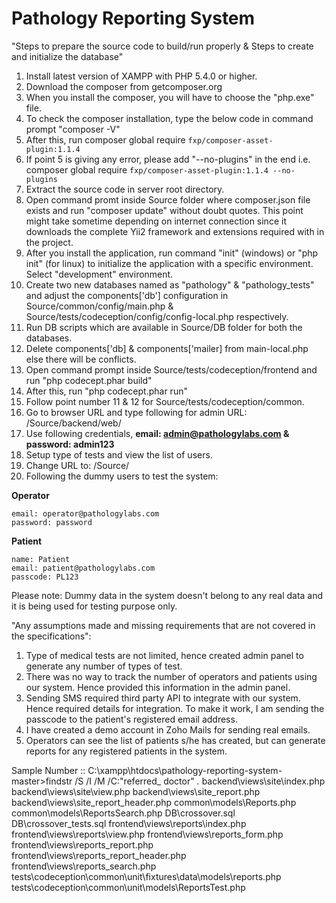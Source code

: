 Pathology Reporting System
===============================

"Steps to prepare the source code to build/run properly & Steps to create and initialize the database"

1. Install latest version of XAMPP with PHP 5.4.0 or higher.
2. Download the composer from getcomposer.org
3. When you install the composer, you will have to choose the "php.exe" file.
4. To check the composer installation, type the below code in command prompt "composer -V"
5. After this, run composer global require ``fxp/composer-asset-plugin:1.1.4``
6. If point 5 is giving any error, please add "--no-plugins" in the end i.e. composer global require ``fxp/composer-asset-plugin:1.1.4 --no-plugins``
7. Extract the source code in server root directory.
8. Open command promt inside Source folder where composer.json file exists and run "composer update" without doubt quotes. This point might take sometime depending on internet connection since it downloads the complete Yii2 framework and extensions required with in the project.
9. After you install the application, run command "init" (windows) or "php init" (for linux) to initialize the application with a specific environment. Select "development" environment.
10. Create two new databases named as "pathology" & "pathology_tests" and adjust the components['db'] configuration in Source/common/config/main.php & Source/tests/codeception/config/config-local.php respectively. 
11. Run DB scripts which are available in Source/DB folder for both the databases.
12. Delete components['db] & components['mailer] from main-local.php else there will be conflicts.
13. Open command prompt inside Source/tests/codeception/frontend and run "php codecept.phar build"
14. After this, run "php codecept.phar run"
15. Follow point number 11 & 12 for Source/tests/codeception/common.
16. Go to browser URL and type following for admin URL: <root>/Source/backend/web/
17. Use following credentials, **email: admin@pathologylabs.com & password: admin123**
18. Setup type of tests and view the list of users.
19. Change URL to: <root>/Source/
20. Following the dummy users to test the system:

**Operator**

	email: operator@pathologylabs.com
	password: password
	
**Patient**

	name: Patient
	email: patient@pathologylabs.com
	passcode: PL123
	
Please note: Dummy data in the system doesn't belong to any real data and it is being used for testing purpose only. 

"Any assumptions made and missing requirements that are not covered in the specifications":

1. Type of medical tests are not limited, hence created admin panel to generate any number of types of test.
2. There was no way to track the number of operators and patients using our system. Hence provided this information in the admin panel.
3. Sending SMS required third party API to integrate with our system. Hence required details for integration. To make it work, I am sending the passcode to the patient's registered email address.
4. I have created a demo account in Zoho Mails for sending real emails.
5. Operators can see the list of patients s/he has created, but can generate reports for any registered patients in the system.

Sample Number :: 
C:\xampp\htdocs\pathology-reporting-system-master>findstr /S /I /M /C:"referred_
doctor" *.*
backend\views\site\index.php
backend\views\site\view.php
backend\views\site\_report.php
backend\views\site\_report_header.php
common\models\Reports.php
common\models\ReportsSearch.php
DB\crossover.sql
DB\crossover_tests.sql
frontend\views\reports\index.php
frontend\views\reports\view.php
frontend\views\reports\_form.php
frontend\views\reports\_report.php
frontend\views\reports\_report_header.php
frontend\views\reports\_search.php
tests\codeception\common\unit\fixtures\data\models\reports.php
tests\codeception\common\unit\models\ReportsTest.php

